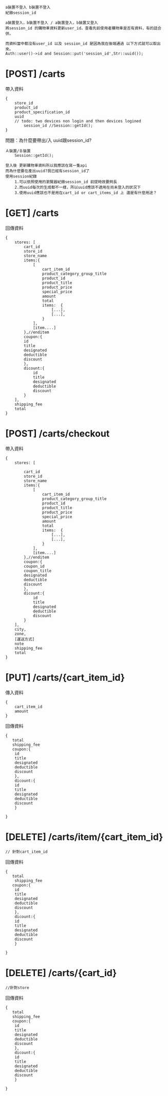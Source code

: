 
	a裝置不登入 b裝置不登入
 	紀錄session_id

   	a裝置登入，b裝置不登入 / a裝置登入，b裝置又登入
    將session_id 的購物車資料更新user_id，查看先前使用者購物車是否有資料，有的話合併。

  	而資料當中都沒有user_id 以及 session_id 是因為我在後端通過 以下方式就可以取出來。
   	Auth::user()->id and Session::put('session_id',Str::uuid());
	

<h1>[POST] /carts </h1>
 <p>帶入資料</p>
 
	{
	    store_id
	    product_id
	    product_specification_id
	    uuid
	    // todo: two devices non login and then devices logined
     	    session_id //Session::getId();
	}
 <p>問題：為什麼要帶出/入 uuid跟session_id?</p>
	
	Ａ裝置/Ｂ裝置
	    Session::getId();
	
	登入後 更新購物車資料所以我應該在寫一隻api
	而為什麼要在產出uuid?我已經有session_id了
	使用session紀錄
		1.可以依照使用的瀏覽器紀錄session_id 前提時效要夠長
		2.而uuid每次的生成都不一樣，所以uuid應該不適用在尚未登入的狀況下
		3.使用uuid應該也不是用在cart_id or cart_items_id 上 還是有什麼用途？


<h1>[GET]  /carts</h1>
<p>回傳資料</p>

    {
        stores: [
            cart_id
            store_id
            store_name
            items:{
                [
                    cart_item_id
                    product_category_group_title
                    product_id
                    product_title
                    product_price
                    special_price
                    amount
                    total
                    items:  {
                        [...],
                        [...],
                    }
                ],
                [item....]
            },//enditem
            coupon:{
		    id
		    title
		    designated
		    deductible
		    discount
            },
            dicount:{
                id
                title
                designated
                deductible
                discount
            }
        ],
        shipping_fee
        total
    }


<h1>[POST]  /carts/checkout</h1>
 <p>帶入資料</p>

    {
        stores: [

            cart_id
            store_id
            store_name
            items:{
                [
                    cart_item_id
                    product_category_group_title
                    product_id
                    product_title
                    product_price
                    special_price
                    amount
                    total
                    items:  {
                        [...],
                        [...],
                    }
                ],
                [item....]
            },//enditem
            coupon:{
		    coupon_id
		    coupon_title
		    designated
		    deductible
		    discount
            },
            dicount:{
                id
                title
                designated
                deductible
                discount
            }
        ],
        city,
        zone,
        [運送方式]
        note
        shipping_fee
        total
    }


<h1>[PUT] /carts/{cart_item_id}</h1>
<p>傳入資料</p>
	
 	{
	    cart_item_id
	    amount
	}
 <p>回傳資料</p>
 
	{
	   total
	   shipping_fee
	   coupon:{
		id
		title
		designated
		deductible
		discount
	    },
	    dicount:{
		id
		title
		designated
		deductible
		discount
	    }
		
	}


<h1>[DELETE] /carts/item/{cart_item_id}</h1>

 	// 針對cart_item_id
  <p>回傳資料</p>
  
  	{
	   total
	    shipping_fee
	   coupon:{
		id
		title
		designated
		deductible
		discount
	    },
	    dicount:{
		id
		title
		designated
		deductible
		discount
	    }
		
	}
	

<h1>[DELETE] /carts/{cart_id}</h1>

 	//針對store
<p>回傳資料</p>
  
  	{
	   total
	   shipping_fee
	   coupon:{
		id
		title
		designated
		deductible
		discount
	    },
	    dicount:{
		id
		title
		designated
		deductible
		discount
	    }
		
	}
